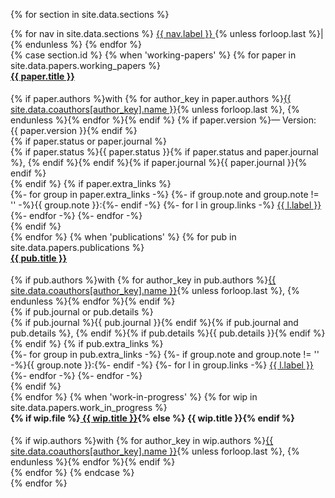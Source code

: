 <!-- Automated Section Rendering -->
{% for section in site.data.sections %}
<div id="{{ section.id }}">
    <div class="section-ribbon sticky-ribbon">
        {% for nav in site.data.sections %}
            <a href="#{{ nav.id }}" class="ribbon-link {% if nav.id == section.id %}active{% else %}inactive{% endif %}">
                <i class="{{ nav.icon }}" aria-hidden="true"></i>
                <span class="ribbon-label">{{ nav.label }}</span>
            </a>
            {% unless forloop.last %}<span class="ribbon-sep">|</span>{% endunless %}
        {% endfor %}
    </div>
    {% case section.id %}
        {% when 'working-papers' %}
            {% for paper in site.data.papers.working_papers %}
            <div class="paper-card">
            <h4 style="margin-top:0;">
                <a href="{{ paper.file }}"><i class="fas fa-file-alt" aria-hidden="true"></i> {{ paper.title }}</a>
            </h4>
            <div class="authors">
                {% if paper.authors %}with {% for author_key in paper.authors %}<a href="{{ site.data.coauthors[author_key].url }}">{{ site.data.coauthors[author_key].name }}</a>{% unless forloop.last %}, {% endunless %}{% endfor %}{% endif %}
            {% if paper.version %}<span class="version">&mdash; Version: {{ paper.version }}</span>{% endif %}
            </div>
                    {% if paper.status or paper.journal %}
                        <div class="status-journal">
                            {% if paper.status %}<span class="status-light">{{ paper.status }}{% if paper.status and paper.journal %}, {% endif %}</span>{% endif %}{% if paper.journal %}<span class="journal-bold">{{ paper.journal }}</span>{% endif %}
                        </div>
                    {% endif %}
            {% if paper.extra_links %}
                <div class="extra-links">
                    {%- for group in paper.extra_links -%}
                        {%- if group.note and group.note != '' -%}<span class="tag-note">{{ group.note }}:</span>{%- endif -%}
                        {%- for l in group.links -%}
                            <a class="tag-label" href="{{ l.url }}">{{ l.label }}</a>
                        {%- endfor -%}
                    {%- endfor -%}
                </div>
            {% endif %}
            </div>
            {% endfor %}
        {% when 'publications' %}
            {% for pub in site.data.papers.publications %}
            <div class="paper-card">
            <h4 style="margin-top:0;">
                <a href="{{ pub.url }}"><i class="fa fa-book" aria-hidden="true"></i> {{ pub.title }}</a>
            </h4>
            <div class="authors">
                {% if pub.authors %}with {% for author_key in pub.authors %}<a href="{{ site.data.coauthors[author_key].url }}">{{ site.data.coauthors[author_key].name }}</a>{% unless forloop.last %}, {% endunless %}{% endfor %}{% endif %}
            </div>
                {% if pub.journal or pub.details %}
                    <div class="journal-version">
                        {% if pub.journal %}<span class="journal-bold">{{ pub.journal }}</span>{% endif %}{% if pub.journal and pub.details %}, {% endif %}{% if pub.details %}<span class="version">{{ pub.details }}</span>{% endif %}
                    </div>
                {% endif %}
            {% if pub.extra_links %}
                <div class="extra-links">
                    {%- for group in pub.extra_links -%}
                        {%- if group.note and group.note != '' -%}<span class="tag-note">{{ group.note }}:</span>{%- endif -%}
                        {%- for l in group.links -%}
                            <a class="tag-label" href="{{ l.url }}">{{ l.label }}</a>
                        {%- endfor -%}
                    {%- endfor -%}
                </div>
            {% endif %}
            </div>
            {% endfor %}
        {% when 'work-in-progress' %}
            {% for wip in site.data.papers.work_in_progress %}
            <div class="paper-card">
            <h4 style="margin-top:0;">
                {% if wip.file %}<a href="{{ wip.file }}"><i class="fa fa-pencil-alt" aria-hidden="true"></i> {{ wip.title }}</a>{% else %}<i class="fa fa-pencil-alt" aria-hidden="true"></i> {{ wip.title }}{% endif %}
            </h4>
            <div class="authors">
                {% if wip.authors %}with {% for author_key in wip.authors %}<a href="{{ site.data.coauthors[author_key].url }}">{{ site.data.coauthors[author_key].name }}</a>{% unless forloop.last %}, {% endunless %}{% endfor %}{% endif %}
            </div>
            </div>
            {% endfor %}
    {% endcase %}
</div>
{% endfor %}
<div id="sticky-ribbon-spacer"></div>